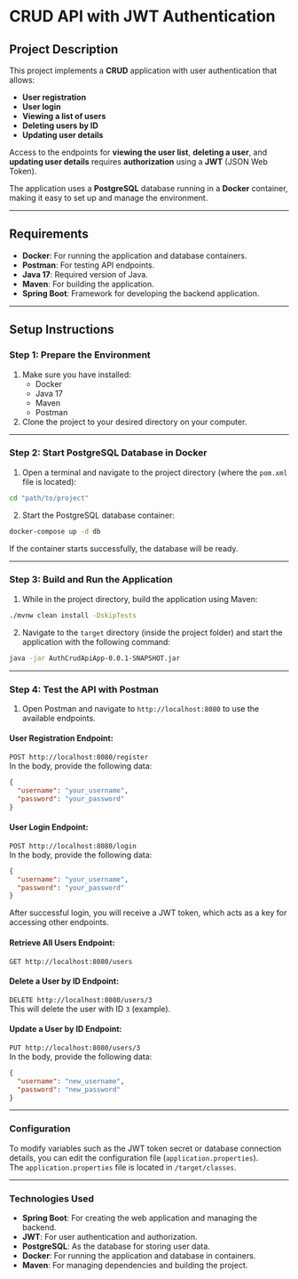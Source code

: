 
# CRUD API with JWT Authentication

## Project Description

This project implements a **CRUD** application with user authentication that allows:

- **User registration**  
- **User login**  
- **Viewing a list of users**  
- **Deleting users by ID**  
- **Updating user details**  

Access to the endpoints for **viewing the user list**, **deleting a user**, and **updating user details** requires **authorization** using a **JWT** (JSON Web Token).  

The application uses a **PostgreSQL** database running in a **Docker** container, making it easy to set up and manage the environment.

---

## Requirements

- **Docker**: For running the application and database containers.  
- **Postman**: For testing API endpoints.  
- **Java 17**: Required version of Java.  
- **Maven**: For building the application.  
- **Spring Boot**: Framework for developing the backend application.

---

## Setup Instructions

### Step 1: Prepare the Environment

1. Make sure you have installed:
   - Docker  
   - Java 17  
   - Maven  
   - Postman  
2. Clone the project to your desired directory on your computer.

---

### Step 2: Start PostgreSQL Database in Docker

1. Open a terminal and navigate to the project directory (where the `pom.xml` file is located):  

```bash
cd "path/to/project"
```

2. Start the PostgreSQL database container:  

```bash
docker-compose up -d db
```

If the container starts successfully, the database will be ready.

---

### Step 3: Build and Run the Application

1. While in the project directory, build the application using Maven:  

```bash
./mvnw clean install -DskipTests
```

2. Navigate to the `target` directory (inside the project folder) and start the application with the following command:

```bash
java -jar AuthCrudApiApp-0.0.1-SNAPSHOT.jar
```

---

### Step 4: Test the API with Postman

1. Open Postman and navigate to `http://localhost:8080` to use the available endpoints.

#### User Registration Endpoint:
`POST http://localhost:8080/register`  
In the body, provide the following data:
```json
{
  "username": "your_username",
  "password": "your_password"
}
```

#### User Login Endpoint:
`POST http://localhost:8080/login`  
In the body, provide the following data:
```json
{
  "username": "your_username",
  "password": "your_password"
}
```

After successful login, you will receive a JWT token, which acts as a key for accessing other endpoints.

#### Retrieve All Users Endpoint:
`GET http://localhost:8080/users`

#### Delete a User by ID Endpoint:
`DELETE http://localhost:8080/users/3`  
This will delete the user with ID `3` (example).

#### Update a User by ID Endpoint:
`PUT http://localhost:8080/users/3`  
In the body, provide the following data:
```json
{
  "username": "new_username",
  "password": "new_password"
}
```

---

### Configuration

To modify variables such as the JWT token secret or database connection details, you can edit the configuration file (`application.properties`).  
The `application.properties` file is located in `/target/classes`.

---

### Technologies Used

- **Spring Boot**: For creating the web application and managing the backend.  
- **JWT**: For user authentication and authorization.  
- **PostgreSQL**: As the database for storing user data.  
- **Docker**: For running the application and database in containers.  
- **Maven**: For managing dependencies and building the project.
